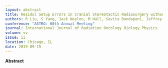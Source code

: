 ```yaml
---
layout: abstract
title: Residul Setup Errors in Cranial Stereotactic Radiosurgery without 6DoF Robotic Couch
authors: R Liu, S Yang, Jack Neylon, M Hall, Savita Dandapani, Jeffrey Wong, and An Liu
conference: "ASTRO: 60th Annual Meeting"
journal: International Journal of Radiation Oncology Biology Physics
volume: vv
issue: ii
location: Chicago, IL
date: 2019-09-15
---
```

**Abstract**

